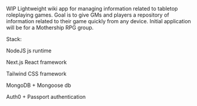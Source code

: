 WIP
Lightweight wiki app for managing information related to tabletop roleplaying games. Goal is to give GMs and players a repository of information related to their game quickly from any device. Initial application will be for a Mothership RPG group.



Stack:

NodeJS js runtime

Next.js React framework

Tailwind CSS framework

MongoDB + Mongoose db 

Auth0 + Passport authentication
